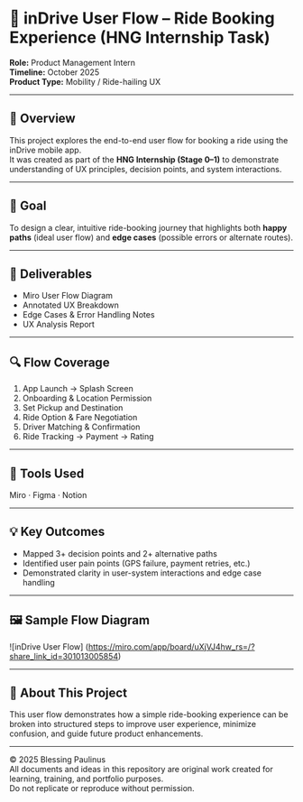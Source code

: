 # 🚗 inDrive User Flow – Ride Booking Experience (HNG Internship Task)

**Role:** Product Management Intern  
**Timeline:** October 2025  
**Product Type:** Mobility / Ride-hailing UX

---

## 🧠 Overview
This project explores the end-to-end user flow for booking a ride using the inDrive mobile app.  
It was created as part of the **HNG Internship (Stage 0–1)** to demonstrate understanding of UX principles, decision points, and system interactions.

---

## 🎯 Goal
To design a clear, intuitive ride-booking journey that highlights both **happy paths** (ideal user flow) and **edge cases** (possible errors or alternate routes).

---

## 🧾 Deliverables
- Miro User Flow Diagram  
- Annotated UX Breakdown  
- Edge Cases & Error Handling Notes  
- UX Analysis Report  

---

## 🔍 Flow Coverage
1. App Launch → Splash Screen  
2. Onboarding & Location Permission  
3. Set Pickup and Destination  
4. Ride Option & Fare Negotiation  
5. Driver Matching & Confirmation  
6. Ride Tracking → Payment → Rating  

---

## 🧰 Tools Used
Miro · Figma · Notion  

---

## 💡 Key Outcomes
- Mapped 3+ decision points and 2+ alternative paths  
- Identified user pain points (GPS failure, payment retries, etc.)  
- Demonstrated clarity in user-system interactions and edge case handling  

---

## 🖼️ Sample Flow Diagram
![inDrive User Flow] (https://miro.com/app/board/uXjVJ4hw_rs=/?share_link_id=301013005854)

---

## 💬 About This Project
This user flow demonstrates how a simple ride-booking experience can be broken into structured steps to improve user experience, minimize confusion, and guide future product enhancements.

---

© 2025 Blessing Paulinus  
All documents and ideas in this repository are original work created for learning, training, and portfolio purposes.  
Do not replicate or reproduce without permission.


